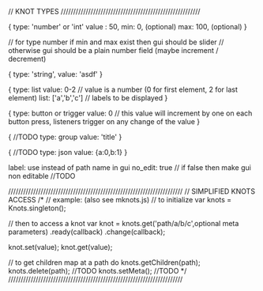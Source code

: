 // KNOT TYPES ////////////////////////////////////////////////////////

{
    type: 'number' or 'int'
    value : 50,
    min: 0, (optional)
    max: 100, (optional)
}

// for type number if min and max exist then gui should be slider
// otherwise gui should be a plain number field (maybe increment / decrement)

{
    type: 'string',
    value: 'asdf'
}

{
    type: list
    value: 0-2 // value is a number (0 for first element, 2 for last element)
    list: ['a','b','c'] // labels to be displayed
}

{
    type: button or trigger
    value: 0 // this value will increment by one on each button press, listeners trigger on any change of the value
}

{   //TODO
    type: group
    value: 'title'
}

{   //TODO
    type: json
    value: {a:0,b:1}
}

label: use instead of path name in gui
no_edit: true // if false then make gui non editable //TODO

//////////////////////////////////////////////////////////////////////
// SIMPLIFIED KNOTS ACCESS
/*
 // example: (also see mknots.js)
 // to initialize
 var knots = Knots.singleton();

 // then to access a knot
 var knot = knots.get('path/a/b/c',optional meta parameters)
    .ready(callback)
    .change(callback);

 knot.set(value);
 knot.get(value);

 // to get children map at a path do
 knots.getChildren(path);
 knots.delete(path); //TODO
 knots.setMeta(); //TODO
 */
//////////////////////////////////////////////////////////////////////